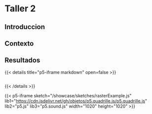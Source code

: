 # Taller 2

## Introduccion

## Contexto

## Resultados
 {{< details title="p5-iframe markdown" open=false >}}

```js

```
{{< /details >}}




{{< p5-iframe sketch="/showcase/sketches/rasterExample.js" lib1="https://cdn.jsdelivr.net/gh/objetos/p5.quadrille.js/p5.quadrille.js" lib2="p5.js" lib3="p5.sound.js"  width="1020" height="1020" >}}